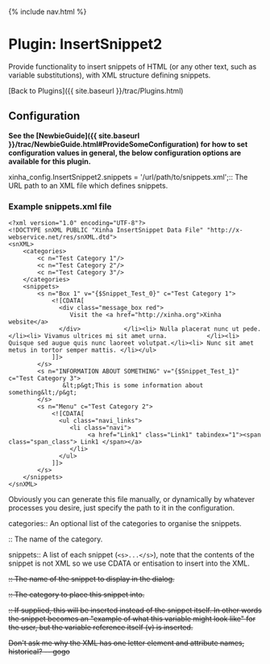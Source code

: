 {% include nav.html %}

# Plugin: InsertSnippet2 

Provide functionality to insert snippets of HTML (or any other text, such as variable substitutions), with XML structure defining snippets.


[Back to Plugins]({{ site.baseurl }}/trac/Plugins.html)

## Configuration

**See the [NewbieGuide]({{ site.baseurl }}/trac/NewbieGuide.html#ProvideSomeConfiguration) for how to set configuration values in general, the below configuration options are available for this plugin.**


  xinha_config.InsertSnippet2.snippets = '/url/path/to/snippets.xml';::
    The URL path to an XML file which defines snippets.


### Example snippets.xml file


```
<?xml version="1.0" encoding="UTF-8"?>
<!DOCTYPE snXML PUBLIC "Xinha InsertSnippet Data File" "http://x-webservice.net/res/snXML.dtd">
<snXML>
    <categories>
        <c n="Test Category 1"/>
        <c n="Test Category 2"/>
        <c n="Test Category 3"/>
    </categories>
    <snippets>
        <s n="Box 1" v="{$Snippet_Test_0}" c="Test Category 1">
            <![CDATA[
              <div class="message_box red">
                 Visit the <a href="http://xinha.org">Xinha website</a>
              </div>            </li><li> Nulla placerat nunc ut pede.                 </li><li> Vivamus ultrices mi sit amet urna.           </li><li> Quisque sed augue quis nunc laoreet volutpat.</li><li> Nunc sit amet metus in tortor semper mattis. </li></ul>
            ]]>
        </s>
        <s n="INFORMATION ABOUT SOMETHING" v="{$Snippet_Test_1}" c="Test Category 3">
               &lt;p&gt;This is some information about something&lt;/p&gt;
        </s>
        <s n="Menu" c="Test Category 2">
            <![CDATA[
              <ul class="navi_links">
                 <li class="navi">
                      <a href="Link1" class="Link1" tabindex="1"><span class="span_class"> Link1 </span></a>
                 </li>
              </ul>
            ]]>
        </s>
    </snippets>
</snXML>
```


Obviously you can generate this file manually, or dynamically by whatever processes you desire, just specify the path to it in the configuration.

  categories::
    An optional list of the categories to organise the snippets.

  <c n="...">::
    The name of the category.

  snippets::
    A list of each snippet (`<s>...</s>`), note that the contents of the snippet is not XML so we use CDATA or entisation to insert into the XML.
    
  <s n="...">::
      The name of the snippet to display in the dialog.

  <s c="...">::
      The category to place this snippet into.

  <s v="...">::
      If supplied, this will be inserted instead of the snippet itself.  In other words the snippet becomes an "example of what this variable might look like" for the user, but the variable reference itself (v) is inserted.

Don't ask me why the XML has one letter element and attribute names, historical? -- gogo
